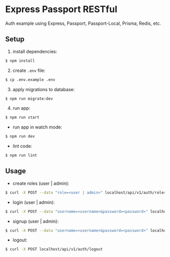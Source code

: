 # Express Passport RESTful

Auth example using Express, Passport, Passport-Local, Prisma, Redis, etc.

## Setup

1. install dependencies:

```bash
$ npm install
```

2. create `.env` file:

```bash
$ cp .env.example .env
```

3. apply migrations to database:

```bash
$ npm run migrate:dev
```

4. run app:

```bash
$ npm run start
```

- run app in watch mode:

```bash
$ npm run dev
```


- lint code:

```bash
$ npm run lint
```

## Usage

- create roles (user | admin):

```bash
$ curl -X POST --data "role=<user | admin>" localhost/api/v1/auth/roles
```

- login (user | admin):

```bash
$ curl -X POST --data "username=<username>&password=<password>" localhost/api/v1/auth/login/<user | admin>
```

- signup (user | admin):

```bash
$ curl -X POST --data "username=<username>&password=<password>" localhost/api/v1/auth/signup/<user | admin>
```

- logout:

```bash
$ curl -X POST localhost/api/v1/auth/logout
```
